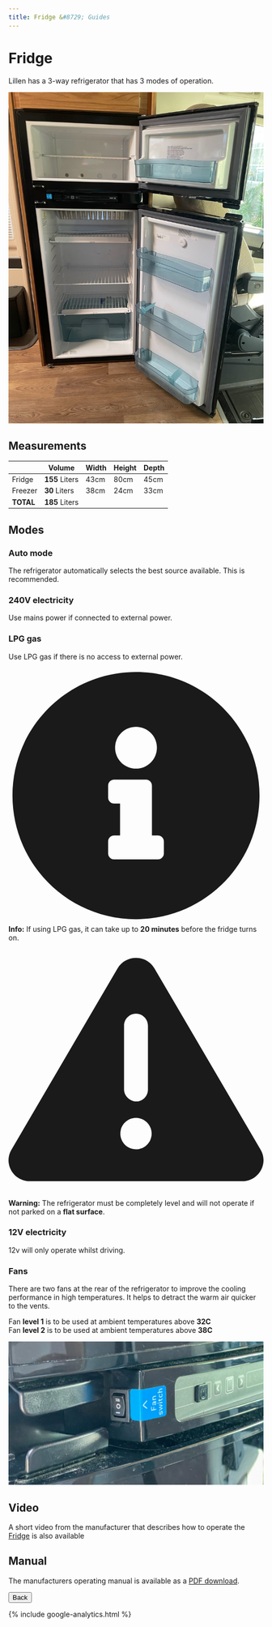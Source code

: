 ```yaml
---
title: Fridge &#8729; Guides 
---
```


<link href="../styles/custom.css" rel="stylesheet" />
<link rel="stylesheet" href="https://cdn.jsdelivr.net/npm/bootstrap@4.6.1/dist/css/bootstrap.min.css" integrity="sha384-zCbKRCUGaJDkqS1kPbPd7TveP5iyJE0EjAuZQTgFLD2ylzuqKfdKlfG/eSrtxUkn" crossorigin="anonymous">

# Fridge
Lillen has a 3-way refrigerator that has 3 modes of operation.

![main-key](images/fridge.jpg)

## Measurements

|  | Volume | Width | Height | Depth |
|---|---|---|---|---|
| Fridge | **155** Liters | 43cm | 80cm | 45cm |
| Freezer | **30** Liters | 38cm | 24cm | 33cm |
| **TOTAL** | **185** Liters |

## Modes

### Auto mode
The refrigerator automatically selects the best source available. This is recommended. 

### 240V electricity
Use mains power if connected to external power.

### LPG gas
Use LPG gas if there is no access to external power.

<div class="alert alert-info">
    <svg class="svg-inline--fa fa-info-circle fa-w-16" aria-hidden="true" focusable="false" data-prefix="fas" data-icon="info-circle" role="img" xmlns="http://www.w3.org/2000/svg" viewBox="0 0 512 512" data-fa-i2svg=""><path fill="currentColor" d="M256 8C119.043 8 8 119.083 8 256c0 136.997 111.043 248 248 248s248-111.003 248-248C504 119.083 392.957 8 256 8zm0 110c23.196 0 42 18.804 42 42s-18.804 42-42 42-42-18.804-42-42 18.804-42 42-42zm56 254c0 6.627-5.373 12-12 12h-88c-6.627 0-12-5.373-12-12v-24c0-6.627 5.373-12 12-12h12v-64h-12c-6.627 0-12-5.373-12-12v-24c0-6.627 5.373-12 12-12h64c6.627 0 12 5.373 12 12v100h12c6.627 0 12 5.373 12 12v24z"></path></svg>
    <strong>Info:</strong> If using LPG gas, it can take up to <b>20 minutes</b> before the fridge turns on. 
</div>

<div class="alert alert-warning">
    <svg class="svg-inline--fa fa-triangle-exclamation fa-w-16" aria-hidden="true" focusable="false" data-prefix="fas" data-icon="triangle-exclamation" role="img" xmlns="http://www.w3.org/2000/svg" viewBox="0 0 512 512"><path fill="currentColor" d="M506.3 417l-213.3-364c-16.33-28-57.54-28-73.98 0l-213.2 364C-10.59 444.9 9.849 480 42.74 480h426.6C502.1 480 522.6 445 506.3 417zM232 168c0-13.25 10.75-24 24-24S280 154.8 280 168v128c0 13.25-10.75 24-23.1 24S232 309.3 232 296V168zM256 416c-17.36 0-31.44-14.08-31.44-31.44c0-17.36 14.07-31.44 31.44-31.44s31.44 14.08 31.44 31.44C287.4 401.9 273.4 416 256 416z"/></svg>  
    <strong>Warning:</strong> The refrigerator must be completely level and will not operate if not parked on a <b>flat surface</b>.
</div>

### 12V electricity
12v will only operate whilst driving. 

### Fans
There are two fans at the rear of the refrigerator to improve the cooling performance in high temperatures. 
It helps to detract the warm air quicker to the vents. 

Fan **level 1** is to be used at ambient temperatures above **32C** <br/>
Fan **level 2** is to be used at ambient temperatures above **38C**

![main-key](images/fridge-fan-switch.jpg)


## Video
A short video from the manufacturer that describes how to operate the [Fridge](/videos/fridge.md) is also available 

## Manual
The manufacturers operating manual is available as a [PDF download](/docs/fridge.pdf). 

<a href="/#guides"><button class="nav-button"><i class="arrow arrow-left"></i> Back</button></a>

{% include google-analytics.html %}
